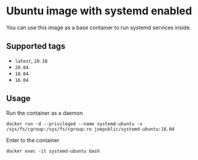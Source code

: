 # Ubuntu image with systemd enabled

You can use this image as a base container to run systemd services inside.

## Supported tags
 - `latest`, `20.10`
 - `20.04`
 - `18.04`
 - `16.04`

## Usage

Run the container as a daemon

`docker run -d --privileged --name systemd-ubuntu -v /sys/fs/cgroup:/sys/fs/cgroup:ro joepublic/systemd-ubuntu:18.04`

Enter to the container

`docker exec -it systemd-ubuntu bash`
